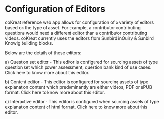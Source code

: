 # Configuration of Editors

coKreat reference web app allows for configuration of a variety of editors based on the type of asset. For example, a contributor  contributing questions would need a different editor than a contributor contributing videos. coKreat currently uses the editors from Sunbird inQuiry & Sunbird  Knowlg building blocks.&#x20;

Below are the details of these editors:

a) Question set editor - This editor is configured for sourcing assets of type question set which power assessment, question bank kind of use cases. Click here to know more about this editor.

b) Content editor - This editor is configured for sourcing assets of type explanation content which predominantly are either videos, PDF or ePUB format. Click here to know more about this editor.

c) Interactive editor - This editor is configured when sourcing assets of type explanation content of html format. Click here to know more about this editor.
